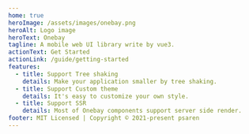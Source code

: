 ```yaml
---
home: true
heroImage: /assets/images/onebay.png
heroAlt: Logo image
heroText: Onebay
tagline: A mobile web UI library write by vue3.
actionText: Get Started
actionLink: /guide/getting-started
features:
  - title: Support Tree shaking
    details: Make your application smaller by tree shaking.
  - title: Support Custom theme
    details: It's easy to customize your own style.
  - title: Support SSR
    details: Most of Onebay components support server side render.
footer: MIT Licensed | Copyright © 2021-present psaren
---
```

